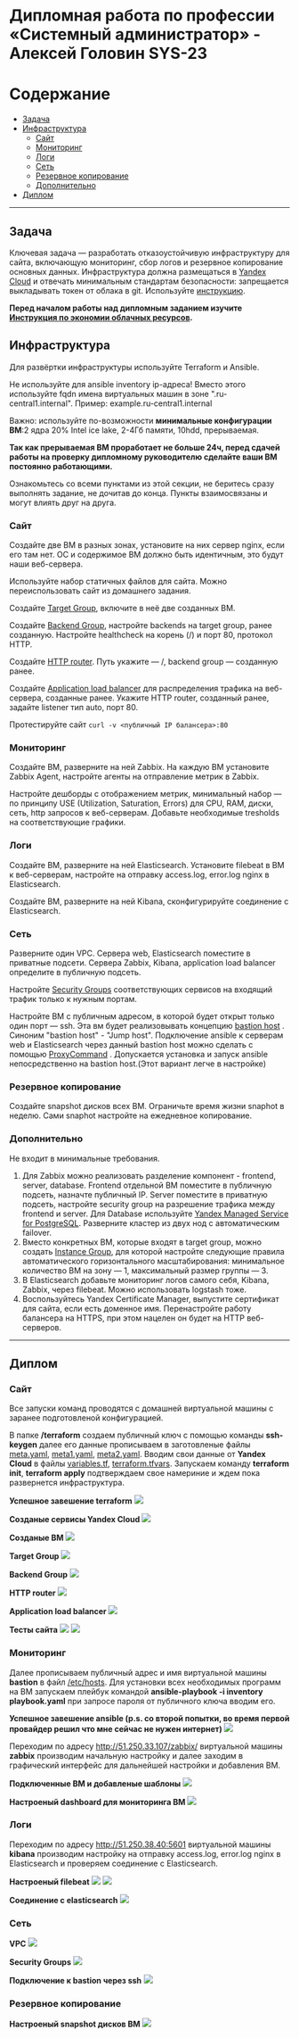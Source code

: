 #  Дипломная работа по профессии «Системный администратор» - Алексей Головин SYS-23

Содержание
==========
* [Задача](#Задача)
* [Инфраструктура](#Инфраструктура)
    * [Сайт](#Сайт)
    * [Мониторинг](#Мониторинг)
    * [Логи](#Логи)
    * [Сеть](#Сеть)
    * [Резервное копирование](#Резервное-копирование)
    * [Дополнительно](#Дополнительно)
* [Диплом](#Диплом)

---------

## Задача
Ключевая задача — разработать отказоустойчивую инфраструктуру для сайта, включающую мониторинг, сбор логов и резервное копирование основных данных. Инфраструктура должна размещаться в [Yandex Cloud](https://cloud.yandex.com/) и отвечать минимальным стандартам безопасности: запрещается выкладывать токен от облака в git. Используйте [инструкцию](https://cloud.yandex.ru/docs/tutorials/infrastructure-management/terraform-quickstart#get-credentials).

**Перед началом работы над дипломным заданием изучите [Инструкция по экономии облачных ресурсов](https://github.com/netology-code/devops-materials/blob/master/cloudwork.MD).**

## Инфраструктура
Для развёртки инфраструктуры используйте Terraform и Ansible.  

Не используйте для ansible inventory ip-адреса! Вместо этого используйте fqdn имена виртуальных машин в зоне ".ru-central1.internal". Пример: example.ru-central1.internal  

Важно: используйте по-возможности **минимальные конфигурации ВМ**:2 ядра 20% Intel ice lake, 2-4Гб памяти, 10hdd, прерываемая. 

**Так как прерываемая ВМ проработает не больше 24ч, перед сдачей работы на проверку дипломному руководителю сделайте ваши ВМ постоянно работающими.**

Ознакомьтесь со всеми пунктами из этой секции, не беритесь сразу выполнять задание, не дочитав до конца. Пункты взаимосвязаны и могут влиять друг на друга.

### Сайт
Создайте две ВМ в разных зонах, установите на них сервер nginx, если его там нет. ОС и содержимое ВМ должно быть идентичным, это будут наши веб-сервера.

Используйте набор статичных файлов для сайта. Можно переиспользовать сайт из домашнего задания.

Создайте [Target Group](https://cloud.yandex.com/docs/application-load-balancer/concepts/target-group), включите в неё две созданных ВМ.

Создайте [Backend Group](https://cloud.yandex.com/docs/application-load-balancer/concepts/backend-group), настройте backends на target group, ранее созданную. Настройте healthcheck на корень (/) и порт 80, протокол HTTP.

Создайте [HTTP router](https://cloud.yandex.com/docs/application-load-balancer/concepts/http-router). Путь укажите — /, backend group — созданную ранее.

Создайте [Application load balancer](https://cloud.yandex.com/en/docs/application-load-balancer/) для распределения трафика на веб-сервера, созданные ранее. Укажите HTTP router, созданный ранее, задайте listener тип auto, порт 80.

Протестируйте сайт
`curl -v <публичный IP балансера>:80` 

### Мониторинг
Создайте ВМ, разверните на ней Zabbix. На каждую ВМ установите Zabbix Agent, настройте агенты на отправление метрик в Zabbix. 

Настройте дешборды с отображением метрик, минимальный набор — по принципу USE (Utilization, Saturation, Errors) для CPU, RAM, диски, сеть, http запросов к веб-серверам. Добавьте необходимые tresholds на соответствующие графики.

### Логи
Cоздайте ВМ, разверните на ней Elasticsearch. Установите filebeat в ВМ к веб-серверам, настройте на отправку access.log, error.log nginx в Elasticsearch.

Создайте ВМ, разверните на ней Kibana, сконфигурируйте соединение с Elasticsearch.

### Сеть
Разверните один VPC. Сервера web, Elasticsearch поместите в приватные подсети. Сервера Zabbix, Kibana, application load balancer определите в публичную подсеть.

Настройте [Security Groups](https://cloud.yandex.com/docs/vpc/concepts/security-groups) соответствующих сервисов на входящий трафик только к нужным портам.

Настройте ВМ с публичным адресом, в которой будет открыт только один порт — ssh.  Эта вм будет реализовывать концепцию  [bastion host]( https://cloud.yandex.ru/docs/tutorials/routing/bastion) . Синоним "bastion host" - "Jump host". Подключение  ansible к серверам web и Elasticsearch через данный bastion host можно сделать с помощью  [ProxyCommand](https://docs.ansible.com/ansible/latest/network/user_guide/network_debug_troubleshooting.html#network-delegate-to-vs-proxycommand) . Допускается установка и запуск ansible непосредственно на bastion host.(Этот вариант легче в настройке)

### Резервное копирование
Создайте snapshot дисков всех ВМ. Ограничьте время жизни snaphot в неделю. Сами snaphot настройте на ежедневное копирование.

### Дополнительно
Не входит в минимальные требования. 

1. Для Zabbix можно реализовать разделение компонент - frontend, server, database. Frontend отдельной ВМ поместите в публичную подсеть, назначте публичный IP. Server поместите в приватную подсеть, настройте security group на разрешение трафика между frontend и server. Для Database используйте [Yandex Managed Service for PostgreSQL](https://cloud.yandex.com/en-ru/services/managed-postgresql). Разверните кластер из двух нод с автоматическим failover.
2. Вместо конкретных ВМ, которые входят в target group, можно создать [Instance Group](https://cloud.yandex.com/en/docs/compute/concepts/instance-groups/), для которой настройте следующие правила автоматического горизонтального масштабирования: минимальное количество ВМ на зону — 1, максимальный размер группы — 3.
3. В Elasticsearch добавьте мониторинг логов самого себя, Kibana, Zabbix, через filebeat. Можно использовать logstash тоже.
4. Воспользуйтесь Yandex Certificate Manager, выпустите сертификат для сайта, если есть доменное имя. Перенастройте работу балансера на HTTPS, при этом нацелен он будет на HTTP веб-серверов.

---

## Диплом

### Сайт
Все запуски команд проводятся с домашней виртуальной машины с заранее подготовленой конфигурацией.

В папке **/terraform** создаем публичный ключ с помощью команды **ssh-keygen** далее его данные прописываем в заготовленые файлы [meta.yaml](https://github.com/alexei-golovin/diploma_sys23/blob/main/terraform/meta.yaml), [meta1.yaml](https://github.com/alexei-golovin/diploma_sys23/blob/main/terraform/meta1.yaml), [meta2.yaml](https://github.com/alexei-golovin/diploma_sys23/blob/main/terraform/meta2.yaml). Вводим свои данные от **Yandex Cloud** в файлы [variables.tf](https://github.com/alexei-golovin/diploma_sys23/blob/main/terraform/variables.tf), [terraform.tfvars](https://github.com/alexei-golovin/diploma_sys23/blob/main/terraform/terraform.tfvars). Запускаем команду **terraform init**, **terraform apply** подтверждаем свое намериние и ждем пока развернется инфраструктура.

**Успешное завешение terraform**
![](https://github.com/alexei-golovin/diploma_sys23/blob/main/files/terraform_apply.jpg)

**Созданые сервисы Yandex Cloud**
![](https://github.com/alexei-golovin/diploma_sys23/blob/main/files/yandex_cloud.jpg)

**Созданые ВМ**
![](https://github.com/alexei-golovin/diploma_sys23/blob/main/files/yandex_new_vm.jpg)

**Target Group**
![](https://github.com/alexei-golovin/diploma_sys23/blob/main/files/yandex_target.jpg)

**Backend Group**
![](https://github.com/alexei-golovin/diploma_sys23/blob/main/files/yandex_backend.jpg)

**HTTP router**
![](https://github.com/alexei-golovin/diploma_sys23/blob/main/files/yandex_http_router.jpg)

**Application load balancer**
![](https://github.com/alexei-golovin/diploma_sys23/blob/main/files/yandex_load_balancer.jpg)

**Тесты сайта**
![](https://github.com/alexei-golovin/diploma_sys23/blob/main/files/ssh_curl.jpg)
![](https://github.com/alexei-golovin/diploma_sys23/blob/main/files/browser_curl.jpg)

### Мониторинг

Далее прописываем публичный адрес и имя виртуальной машины **bastion** в файл [/etc/hosts](https://github.com/alexei-golovin/diploma_sys23/blob/main/ansible/hosts). Для установки всех необходимых программ на ВМ запускаем плейбук командой **ansible-playbook -i inventory playbook.yaml** при запросе пароля от публичного ключа вводим его.

**Успешное завешение ansible (p.s. со второй попытки, во время первой провайдер решил что мне сейчас не нужен интернет)**
![](https://github.com/alexei-golovin/diploma_sys23/blob/main/files/ansible_playbook.jpg)

Переходим по адресу http://51.250.33.107/zabbix/ виртуальной машины **zabbix** производим начальную настройку и далее заходим в графический интерфейс для дальнейшей настройки и добавления ВМ.

**Подключенные ВМ и добавленые шаблоны**
![](https://github.com/alexei-golovin/diploma_sys23/blob/main/files/browser_new_zabbix_hosts.jpg)

**Настроеный dashboard для мониторинга ВМ**
![](https://github.com/alexei-golovin/diploma_sys23/blob/main/files/browser_new_zabbix_dashboard.jpg)

### Логи

Переходим по адресу http://51.250.38.40:5601 виртуальной машины **kibana** производим настройку на отправку access.log, error.log nginx в Elasticsearch и проверяем соединение с Elasticsearch.

**Настроеный filebeat**
![](https://github.com/alexei-golovin/diploma_sys23/blob/main/files/browser_new_filebeat.jpg)
![](https://github.com/alexei-golovin/diploma_sys23/blob/main/files/browser_new_filebeat2.jpg)

**Соединение с elasticsearch**
![](https://github.com/alexei-golovin/diploma_sys23/blob/main/files/browser_new_elasticsearch.jpg)

### Сеть

**VPC**
![](https://github.com/alexei-golovin/diploma_sys23/blob/main/files/yandex_vpc.jpg)

**Security Groups**
![](https://github.com/alexei-golovin/diploma_sys23/blob/main/files/yandex_security_groups.jpg)

**Подключение к bastion через ssh**
![](https://github.com/alexei-golovin/diploma_sys23/blob/main/files/ssh_new_bastion.jpg)

### Резервное копирование

**Настроеный snapshot дисков ВМ**
![](https://github.com/alexei-golovin/diploma_sys23/blob/main/files/yandex_snapshot.jpg)
